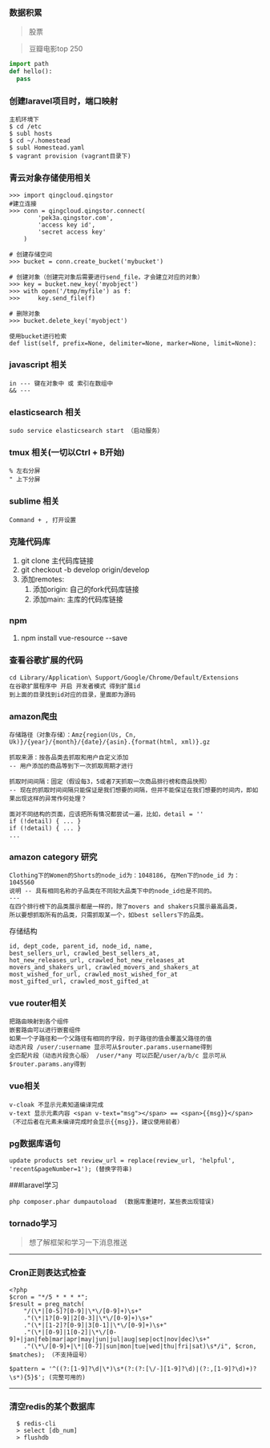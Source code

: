 ### 数据积累
> 股票

> 豆瓣电影top 250

```python
import path
def hello():
  pass
```
### 创建laravel项目时，端口映射
```
主机环境下
$ cd /etc
$ subl hosts
$ cd ~/.homestead 
$ subl Homestead.yaml
$ vagrant provision (vagrant目录下)
```

### 青云对象存储使用相关
```
>>> import qingcloud.qingstor
#建立连接
>>> conn = qingcloud.qingstor.connect(
        'pek3a.qingstor.com',
        'access key id',
        'secret access key'
    ) 
    
# 创建存储空间    
>>> bucket = conn.create_bucket('mybucket') 

# 创建对象（创建完对象后需要进行send_file，才会建立对应的对象）
>>> key = bucket.new_key('myobject')
>>> with open('/tmp/myfile') as f:
>>>     key.send_file(f)

# 删除对象
>>> bucket.delete_key('myobject')

使用bucket进行检索
def list(self, prefix=None, delimiter=None, marker=None, limit=None):
```

### javascript 相关
```
in --- 键在对象中 或 索引在数组中
&& --- 
```


### elasticsearch 相关
```
sudo service elasticsearch start （启动服务）
```

### tmux 相关(一切以Ctrl + B开始)
```
% 左右分屏
" 上下分屏
```

### sublime 相关
```
Command + , 打开设置
```

### 克隆代码库
1. git clone 主代码库链接
2. git checkout -b develop origin/develop
3. 添加remotes:
	1. 添加origin: 自己的fork代码库链接
	2. 添加main: 主库的代码库链接

### npm
1. npm install vue-resource --save

### 查看谷歌扩展的代码
```
cd Library/Application\ Support/Google/Chrome/Default/Extensions
在谷歌扩展程序中 开启 开发者模式 得到扩展id
到上面的目录找到id对应的目录，里面即为源码
```
### amazon爬虫
```
存储路径（对象存储）：Amz{region(Us, Cn, Uk)}/{year}/{month}/{date}/{asin}.{format(html, xml)}.gz

抓取来源：按各品类去抓取和用户自定义添加
-- 用户添加的商品等到下一次抓取周期才进行

抓取时间间隔：固定（假设每3，5或者7天抓取一次商品排行榜和商品快照）
-- 现在的抓取时间间隔只能保证是我们想要的间隔，但并不能保证在我们想要的时间内，即如果出现这样的异常作何处理？

面对不同结构的页面，应该把所有情况都尝试一遍，比如，detail = ''
if (!detail) { ... }
if (!detail) { ... }
...

```

### amazon category 研究
```
Clothing下的Women的Shorts的node_id为：1048186, 在Men下的node_id 为：1045560
说明 -- 具有相同名称的子品类在不同较大品类下中的node_id也是不同的。
---
在四个排行榜下的品类展示都是一样的，除了movers and shakers只展示最高品类，
所以要想抓取所有的品类，只需抓取某一个，如best sellers下的品类。
```
存储结构
```
id, dept_code, parent_id, node_id, name,
best_sellers_url, crawled_best_sellers_at,
hot_new_releases_url, crawled_hot_new_releases_at
movers_and_shakers_url, crawled_movers_and_shakers_at
most_wished_for_url, crawled_most_wished_for_at
most_gifted_url, crawled_most_gifted_at
```

### vue router相关
```
把路由映射到各个组件
嵌套路由可以进行嵌套组件
如果一个子路径和一个父路径有相同的字段，则子路径的值会覆盖父路径的值
动态片段 /user/:username 显示可从$router.params.username得到
全匹配片段（动态片段贪心版） /user/*any 可以匹配/user/a/b/c 显示可从$router.params.any得到
```

### vue相关
```
v-cloak 不显示元素知道编译完成
v-text 显示元素内容 <span v-text="msg"></span> == <span>{{msg}}</span> （不过后者在元素未编译完成时会显示{{msg}}，建议使用前者）

```
### pg数据库语句
```
update products set review_url = replace(review_url, 'helpful', 'recent&pageNumber=1'); (替换字符串)
```

###laravel学习
```
php composer.phar dumpautoload  (数据库重建时，某些表出现错误)
```

### tornado学习
> 想了解框架和学习一下消息推送

***

### Cron正则表达式检查
```
<?php
$cron = "*/5 * * * *";
$result = preg_match(
	"/(\*|[0-5]?[0-9]|\*\/[0-9]+)\s+"
	."(\*|1?[0-9]|2[0-3]|\*\/[0-9]+)\s+"
	."(\*|[1-2]?[0-9]|3[0-1]|\*\/[0-9]+)\s+"
	."(\*|[0-9]|1[0-2]|\*\/[0-9]+|jan|feb|mar|apr|may|jun|jul|aug|sep|oct|nov|dec)\s+"
	."(\*\/[0-9]+|\*|[0-7]|sun|mon|tue|wed|thu|fri|sat)\s*/i", $cron, $matches); （不支持逗号）
	
$pattern = '^((?:[1-9]?\d|\*)\s*(?:(?:[\/-][1-9]?\d)|(?:,[1-9]?\d)+)?\s*){5}$'; (完整可用的)
```
***

### 清空redis的某个数据库
```
  $ redis-cli 
  > select [db_num]
  > flushdb
```
